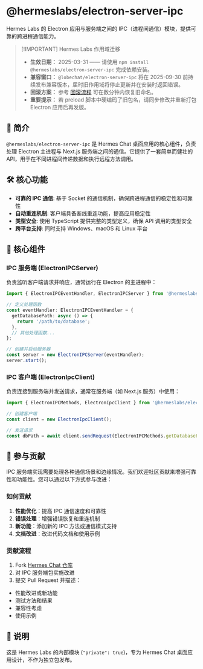 # @hermeslabs/electron-server-ipc

Hermes Labs 的 Electron 应用与服务端之间的 IPC（进程间通信）模块，提供可靠的跨进程通信能力。

> \[!IMPORTANT] Hermes Labs 作用域迁移
>
> - **生效日期：** 2025-03-31 —— 请使用 `npm install @hermeslabs/electron-server-ipc` 完成依赖安装。
> - **兼容窗口：** `@lobechat/electron-server-ipc` 将在 2025-09-30 前持续发布兼容版本，届时旧作用域将停止更新并在安装时返回错误。
> - **回滚方案：** 参考 [回滚流程](https://github.com/hermeslabs/hermes-chat/blob/main/docs/development/rebranding.md#rollback-strategy) 可在数分钟内恢复旧命名。
> - **重要提示：** 若 preload 脚本中硬编码了旧包名，请同步修改并重新打包 Electron 应用后再发版。

## 📝 简介

`@hermeslabs/electron-server-ipc` 是 Hermes Chat 桌面应用的核心组件，负责处理 Electron 主进程与 Next.js 服务端之间的通信。它提供了一套简单而健壮的 API，用于在不同进程间传递数据和执行远程方法调用。

## 🛠️ 核心功能

- **可靠的 IPC 通信**: 基于 Socket 的通信机制，确保跨进程通信的稳定性和可靠性
- **自动重连机制**: 客户端具备断线重连功能，提高应用稳定性
- **类型安全**: 使用 TypeScript 提供完整的类型定义，确保 API 调用的类型安全
- **跨平台支持**: 同时支持 Windows、macOS 和 Linux 平台

## 🧩 核心组件

### IPC 服务端 (ElectronIPCServer)

负责监听客户端请求并响应，通常运行在 Electron 的主进程中：

```typescript
import { ElectronIPCEventHandler, ElectronIPCServer } from '@hermeslabs/electron-server-ipc';

// 定义处理函数
const eventHandler: ElectronIPCEventHandler = {
  getDatabasePath: async () => {
    return '/path/to/database';
  },
  // 其他处理函数...
};

// 创建并启动服务器
const server = new ElectronIPCServer(eventHandler);
server.start();
```

### IPC 客户端 (ElectronIpcClient)

负责连接到服务端并发送请求，通常在服务端（如 Next.js 服务）中使用：

```typescript
import { ElectronIPCMethods, ElectronIpcClient } from '@hermeslabs/electron-server-ipc';

// 创建客户端
const client = new ElectronIpcClient();

// 发送请求
const dbPath = await client.sendRequest(ElectronIPCMethods.getDatabasePath);
```

## 🤝 参与贡献

IPC 服务端实现需要处理各种通信场景和边缘情况。我们欢迎社区贡献来增强可靠性和功能性。您可以通过以下方式参与改进：

### 如何贡献

1. **性能优化**：提高 IPC 通信速度和可靠性
2. **错误处理**：增强错误恢复和重连机制
3. **新功能**：添加新的 IPC 方法或通信模式支持
4. **文档改进**：改进代码文档和使用示例

### 贡献流程

1. Fork [Hermes Chat 仓库](https://github.com/hermeslabs/hermes-chat)
2. 对 IPC 服务端包实施改进
3. 提交 Pull Request 并描述：

- 性能改进或新功能
- 测试方法和结果
- 兼容性考虑
- 使用示例

## 📌 说明

这是 Hermes Labs 的内部模块 (`"private": true`)，专为 Hermes Chat 桌面应用设计，不作为独立包发布。

